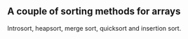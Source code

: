 ## A couple of sorting methods for arrays

Introsort, heapsort, merge sort, quicksort and insertion sort.

